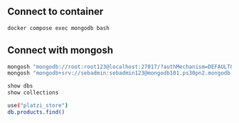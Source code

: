 ## Connect to container

```sh
docker compose exec mongodb bash
```

## Connect with mongosh

```sh
mongosh "mongodb://root:root123@localhost:27017/?authMechanism=DEFAULT&tls=false"
mongosh "mongodb+srv://sebadmin:sebadmin123@mongodb101.ps30pn2.mongodb.net/test"
```

```sh
show dbs
show collections
```

```sh
use("platzi_store")
db.products.find()
```